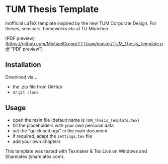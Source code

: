 # TUM Thesis Template

Inofficial LaTeX template inspired by the new TUM Corporate Design. For theses, seminars, homeworks etc at TU München.

[PDF preview] (https://github.com/MichaelGrupp/TTT/raw/master/TUM_Thesis_Template.pdf "PDF preview")


## Installation

Download via...
* the .zip file from GitHub
* or `git clone`

## Usage

* open the main file (default name is `TUM_Thesis_Template.tex`)
* fill the placeholders with your own personal data
* set the "quick settings" in the main document
* if required, adapt the `settings.tex` file  
* add your own chapters

This template was tested with Texmaker & Tex Live on Windows and Sharelatex (sharelatex.com).
